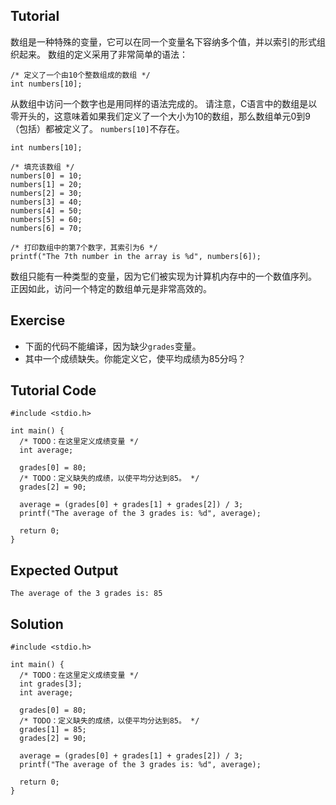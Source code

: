 Tutorial
--------

数组是一种特殊的变量，它可以在同一个变量名下容纳多个值，并以索引的形式组织起来。
数组的定义采用了非常简单的语法：

    /* 定义了一个由10个整数组成的数组 */
    int numbers[10];

从数组中访问一个数字也是用同样的语法完成的。
请注意，C语言中的数组是以零开头的，这意味着如果我们定义了一个大小为10的数组，那么数组单元0到9（包括）都被定义了。
`numbers[10]`不存在。

    int numbers[10];

    /* 填充该数组 */
    numbers[0] = 10;
    numbers[1] = 20;
    numbers[2] = 30;
    numbers[3] = 40;
    numbers[4] = 50;
    numbers[5] = 60;
    numbers[6] = 70;

    /* 打印数组中的第7个数字，其索引为6 */
    printf("The 7th number in the array is %d", numbers[6]);

数组只能有一种类型的变量，因为它们被实现为计算机内存中的一个数值序列。
正因如此，访问一个特定的数组单元是非常高效的。

Exercise
--------

* 下面的代码不能编译，因为缺少`grades`变量。
* 其中一个成绩缺失。你能定义它，使平均成绩为85分吗？

Tutorial Code
-------------

    #include <stdio.h>

    int main() {
      /* TODO：在这里定义成绩变量 */
      int average;

      grades[0] = 80;
      /* TODO：定义缺失的成绩，以使平均分达到85。 */
      grades[2] = 90;

      average = (grades[0] + grades[1] + grades[2]) / 3;
      printf("The average of the 3 grades is: %d", average);

      return 0;
    }

Expected Output
---------------

    The average of the 3 grades is: 85

Solution
--------

    #include <stdio.h>

    int main() {
      /* TODO：在这里定义成绩变量 */
      int grades[3];
      int average;

      grades[0] = 80;
      /* TODO：定义缺失的成绩，以使平均分达到85。 */
      grades[1] = 85;
      grades[2] = 90;

      average = (grades[0] + grades[1] + grades[2]) / 3;
      printf("The average of the 3 grades is: %d", average);

      return 0;
    }
